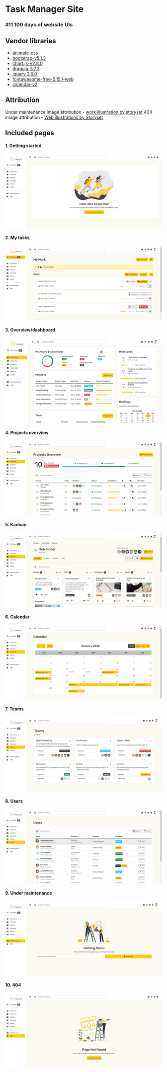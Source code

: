 # Task Manager Site
### #11 100 days of website UIs

## Vendor libraries
- [animate-css](https://animate.style/)
- [bootstrap-v5.1.3](https://getbootstrap.com/)
- [chart.js-v2.8.0](https://www.chartjs.org/)
- [dragula-3.7.3](https://bevacqua.github.io/dragula/)
- [jquery 3.6.0](https://jquery.com/)
- [fontawesome-free-5.15.1-web](http://fontawesome.com/)
- [calendar-v2](https://colorlib.com/wp/template/calendar-20/)


## Attribution
Under maintenance image attribution - [work illustration by storyset](https://storyset.com/work)
404 image attribution - [Web illustrations by Storyset](https://storyset.com/web)

## Included pages
#### 1. Getting started
![alt text](showcase/welcome.jpg)
#### 2. My tasks
![alt text](showcase/activity.jpg)
#### 3. Overview/dashboard
![alt text](showcase/dashboard.jpg)
#### 4. Projects overview
![alt text](showcase/overview.jpg)
#### 5. Kanban
![alt text](showcase/kanban.jpg)
#### 6. Calendar
![alt text](showcase/calendar.jpg)
#### 7. Teams
![alt text](showcase/teams.jpg)
#### 8. Users
![alt text](showcase/users.jpg)
#### 9. Under maintenance
![alt text](showcase/under-maintenance.jpg)
#### 10. 404
![alt text](showcase/404.jpg)
